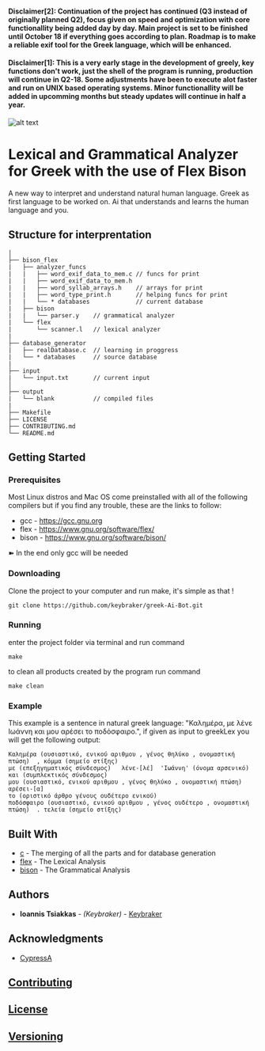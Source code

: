 #### Disclaimer[2]: Continuation of the project has continued (Q3 instead of originally planned Q2), focus given on speed and optimization with core functionallity being added day by day. Main project is set to be finished until October 18 if everything goes according to plan. Roadmap is to make a reliable exif tool for the Greek language, which will be enhanced.

#### Disclaimer[1]: This is a very early stage in the development of greely, key functions don't work, just the shell of the program is running, production will continue in Q2-18. Some adjustments have been to execute alot faster and run on UNIX based operating systems. Minor functionallity will be added in upcomming months but steady updates will continue in half a year.

![alt text](https://raw.githubusercontent.com/keybraker/Lexical-Grammatical-Analyzer-for-Greek/master/greely%20logo.png)

# Lexical and Grammatical Analyzer for Greek with the use of Flex Bison

A new way to interpret and understand natural human language.
Greek as first language to be worked on.
Ai that understands and learns the human language and you.

## Structure for interprentation 

```text
│ 
├── bison_flex
|   ├── analyzer_funcs
|   |   ├── word_exif_data_to_mem.c // funcs for print
|   |   ├── word_exif_data_to_mem.h		
|   |   ├── word_syllab_arrays.h    // arrays for print
|   |   ├── word_type_print.h       // helping funcs for print
|   |   └── * databases             // current database
|   ├── bison
|   |   └── parser.y    // grammatical analyzer
|   └── flex
|       └── scanner.l   // lexical analyzer
|
├── database_generator
|   ├── realDatabase.c  // learning in proggress
|   └── * databases     // source database
|
├── input
|   └── input.txt       // current input
│ 
├── output
|   └── blank           // compiled files
|
├── Makefile
├── LICENSE
├── CONTRIBUTING.md
└── README.md
```

## Getting Started

### Prerequisites

Most Linux distros and Mac OS come preinstalled with all of the following compilers
but if you find any trouble, these are the links to follow:

* gcc - https://gcc.gnu.org
* flex - https://www.gnu.org/software/flex/
* bison - https://www.gnu.org/software/bison/

➽ In the end only gcc will be needed

### Downloading

Clone the project to your computer and run make, it's simple as that !
```
git clone https://github.com/keybraker/greek-Ai-Bot.git
```

### Running

enter the project folder via terminal and run command
```
make
```
to clean all products created by the program run command 
```
make clean
```

### Example

This example is a sentence in natural greek language:
"Καλημέρα, με λένε Ιωάννη και μου αρέσει το ποδόσφαιρο.", 
if given as input to greekLex you will get the following output: 

```
Καλημέρα (ουσιαστικό, ενικού αριθμου , γένος θηλύκο , ονομαστική πτώση)  , κόμμα (σημείο στίξης)  
με (επεξηγηματικός σύνδεσμος)   λένε-[λέ]  'Ιωάννη' (όνομα αρσενικό)  και (συμπλεκτικός σύνδεσμος) 
μου (ουσιαστικό, ενικού αριθμου , γένος θηλύκο , ονομαστική πτώση)   αρέσει-[α]  
το (οριστικό άρθρο γένους ουδέτερο ενικού) 
ποδόσφαιρο (ουσιαστικό, ενικού αριθμου , γένος ουδέτερο , ονομαστική πτώση)  . τελεία (σημείο στίξης)
```

## Built With

* [c](https://gcc.gnu.org/) - The merging of all the parts and for database generation
* [flex](https://www.gnu.org/software/flex/) - The Lexical Analysis
* [bison](https://www.gnu.org/software/bison/) - The Grammatical Analysis

## Authors

* **Ioannis Tsiakkas** - *(Keybraker)* - [Keybraker](https://github.com/keybraker)

## Acknowledgments

* [CypressA](https://github.com/CypressA/GreekLex-2)

## [Contributing](https://github.com/keybraker/greek-Ai-Bot/blob/master/CONTRIBUTING.md)

## [License](https://github.com/keybraker/greek-Ai-Bot/blob/master/LICENSE)

## [Versioning](http://semver.org/)

